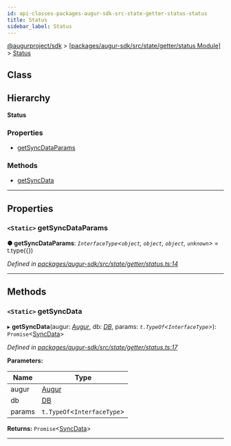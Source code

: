 ```yaml
---
id: api-classes-packages-augur-sdk-src-state-getter-status-status
title: Status
sidebar_label: Status
---
```


[@augurproject/sdk](api-readme.md) > [[packages/augur-sdk/src/state/getter/status Module]](api-modules-packages-augur-sdk-src-state-getter-status-module.md) > [Status](api-classes-packages-augur-sdk-src-state-getter-status-status.md)

## Class

## Hierarchy

**Status**

### Properties

* [getSyncDataParams](api-classes-packages-augur-sdk-src-state-getter-status-status.md#getsyncdataparams)

### Methods

* [getSyncData](api-classes-packages-augur-sdk-src-state-getter-status-status.md#getsyncdata)

---

## Properties

<a id="getsyncdataparams"></a>

### `<Static>` getSyncDataParams

**● getSyncDataParams**: *`InterfaceType`<`object`, `object`, `object`, `unknown`>* =  t.type({})

*Defined in [packages/augur-sdk/src/state/getter/status.ts:14](https://github.com/AugurProject/augur/blob/bae2172ca0/packages/augur-sdk/src/state/getter/status.ts#L14)*

___

## Methods

<a id="getsyncdata"></a>

### `<Static>` getSyncData

▸ **getSyncData**(augur: *[Augur](api-classes-packages-augur-sdk-src-augur-augur.md)*, db: *[DB](api-classes-packages-augur-sdk-src-state-db-db-db.md)*, params: *`t.TypeOf`<`InterfaceType`>*): `Promise`<[SyncData](api-interfaces-packages-augur-sdk-src-state-getter-status-syncdata.md)>

*Defined in [packages/augur-sdk/src/state/getter/status.ts:17](https://github.com/AugurProject/augur/blob/bae2172ca0/packages/augur-sdk/src/state/getter/status.ts#L17)*

**Parameters:**

| Name | Type |
| ------ | ------ |
| augur | [Augur](api-classes-packages-augur-sdk-src-augur-augur.md) |
| db | [DB](api-classes-packages-augur-sdk-src-state-db-db-db.md) |
| params | `t.TypeOf`<`InterfaceType`> |

**Returns:** `Promise`<[SyncData](api-interfaces-packages-augur-sdk-src-state-getter-status-syncdata.md)>

___

